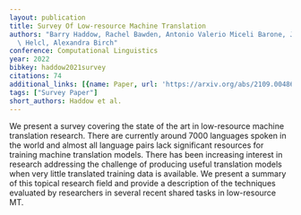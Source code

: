 ```yaml
---
layout: publication
title: Survey Of Low-resource Machine Translation
authors: "Barry Haddow, Rachel Bawden, Antonio Valerio Miceli Barone, Jind\u0159ich\
  \ Helcl, Alexandra Birch"
conference: Computational Linguistics
year: 2022
bibkey: haddow2021survey
citations: 74
additional_links: [{name: Paper, url: 'https://arxiv.org/abs/2109.00486'}]
tags: ["Survey Paper"]
short_authors: Haddow et al.
---
```

We present a survey covering the state of the art in low-resource machine
translation research. There are currently around 7000 languages spoken in the
world and almost all language pairs lack significant resources for training
machine translation models. There has been increasing interest in research
addressing the challenge of producing useful translation models when very
little translated training data is available. We present a summary of this
topical research field and provide a description of the techniques evaluated by
researchers in several recent shared tasks in low-resource MT.